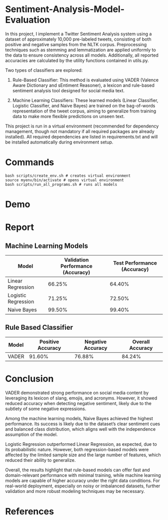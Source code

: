 # Sentiment-Analysis-Model-Evaluation

In this project, I implement a Twitter Sentiment Analysis system using a dataset of
approximately 10,000 pre-labeled tweets, consisting of both positive and negative samples
from the NLTK corpus. Preprocessing techniques such as stemming and lemmatization are 
applied uniformly to the data to ensure consistency across all models. Additionally, all 
reported accuracies are calculated by the utility functions contained in utils.py.

Two types of classifiers are explored:
1. Rule-Based Classifier: This method is evaluated using VADER (Valence Aware Dictionary
and sEntiment Reasoner), a lexicon and rule-based sentiment analysis tool designed for
social media text.

2. Machine Learning Classifiers: These learned models (Linear Classifier, Logistic Classifier,
and Naive Bayes) are trained on the bag-of-words representation of the tweet corpus, aiming to
generalize from training data to make more flexible predictions on unseen text. 

This project is run in a virtual environment (recommended for dependency
management, though not mandatory if all required packages are already installed).
All required dependencies are listed in requirements.txt and will be installed
automatically during environment setup.

# Commands
```
bash scripts/create_env.sh # creates virtual environment
source myenv/bin/activate # opens virtual environment
bash scripts/run_all_programs.sh # runs all models
```

# Demo

# Report

## Machine Learning Models
| Model         | Validation Performance (Accuracy) | Test Performance (Accuracy) | 
|---------------|----------|-----------|
| Linear Regression | 66.25%   | 64.40%    | 
| Logistic Regression | 71.25%    | 72.50%    | 
| Naive Bayes   | 99.50%     | 99.40%     | 

## Rule Based Classifier
| Model         | Positive Accuracy  | Negative Accuracy  | Overall Accuracy |
|---------------|----------|-----------|-----------|
| VADER         | 91.60%     |  76.88%    | 84.24% |

# Conclusion

VADER demonstrated strong performance on social media content by leveraging its lexicon of slang, 
emojis, and acronyms. However, it showed reduced accuracy when detecting negative sentiment, likely due to the subtlety of some negative expressions.

Among the machine learning models, Naive Bayes achieved the highest performance.
Its success is likely due to the dataset’s clear sentiment cues and balanced class distribution,
which aligns well with the independence assumption of the model. 

Logistic Regression outperformed Linear Regression, as expected, due to its probabilistic nature. However, both
regression-based models were affected by the limited sample size and the large number of
features, which reduced their ability to generalize.

Overall, the results highlight that rule-based models can offer fast and
domain-relevant performance with minimal training, while machine learning models are
capable of higher accuracy under the right data conditions. For real-world deployment,
especially on noisy or imbalanced datasets, further validation and more robust modeling
techniques may be necessary.

# References
